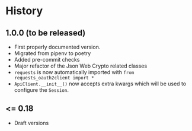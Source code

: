 # History

## 1.0.0 (to be released)

* First properly documented version.
* Migrated from pipenv to poetry
* Added pre-commit checks
* Major refactor of the Json Web Crypto related classes
* `requests` is now automatically imported with `from requests_oauth2client import *`
* `ApiClient.__init__()` now accepts extra kwargs which will be used to configure the `Session`.

## <= 0.18

* Draft versions
